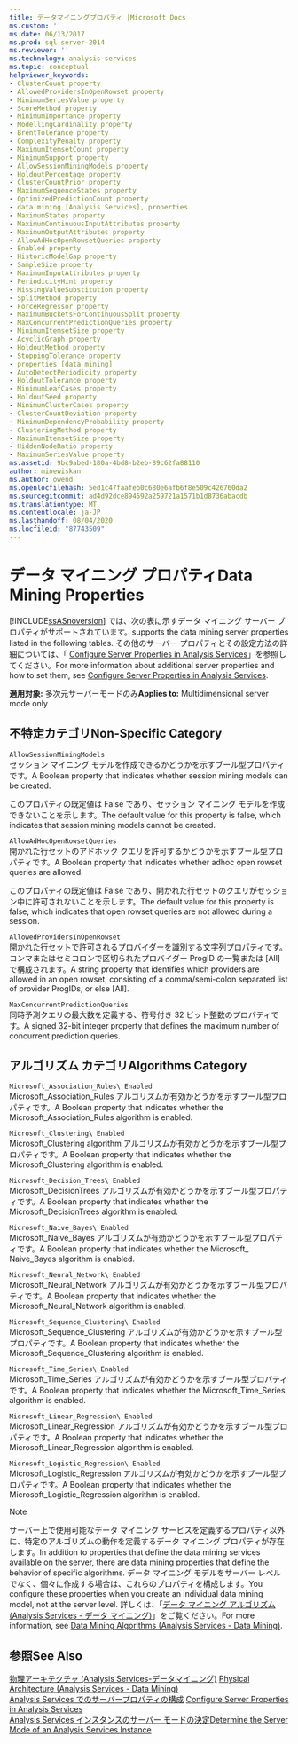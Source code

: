 ```yaml
---
title: データマイニングプロパティ |Microsoft Docs
ms.custom: ''
ms.date: 06/13/2017
ms.prod: sql-server-2014
ms.reviewer: ''
ms.technology: analysis-services
ms.topic: conceptual
helpviewer_keywords:
- ClusterCount property
- AllowedProvidersInOpenRowset property
- MinimumSeriesValue property
- ScoreMethod property
- MinimumImportance property
- ModellingCardinality property
- BrentTolerance property
- ComplexityPenalty property
- MaximumItemsetCount property
- MinimumSupport property
- AllowSessionMiningModels property
- HoldoutPercentage property
- ClusterCountPrior property
- MaximumSequenceStates property
- OptimizedPredictionCount property
- data mining [Analysis Services], properties
- MaximumStates property
- MaximumContinuousInputAttributes property
- MaximumOutputAttributes property
- AllowAdHocOpenRowsetQueries property
- Enabled property
- HistoricModelGap property
- SampleSize property
- MaximumInputAttributes property
- PeriodicityHint property
- MissingValueSubstitution property
- SplitMethod property
- ForceRegressor property
- MaximumBucketsForContinuousSplit property
- MaxConcurrentPredictionQueries property
- MinimumItemsetSize property
- AcyclicGraph property
- HoldoutMethod property
- StoppingTolerance property
- properties [data mining]
- AutoDetectPeriodicity property
- HoldoutTolerance property
- MinimumLeafCases property
- HoldoutSeed property
- MinimumClusterCases property
- ClusterCountDeviation property
- MinimumDependencyProbability property
- ClusteringMethod property
- MaximumItemsetSize property
- HiddenNodeRatio property
- MaximumSeriesValue property
ms.assetid: 9bc9abed-180a-4bd8-b2eb-89c62fa88110
author: minewiskan
ms.author: owend
ms.openlocfilehash: 5ed1c47faafeb0c680e6afb6f8e509c426760da2
ms.sourcegitcommit: ad4d92dce894592a259721a1571b1d8736abacdb
ms.translationtype: MT
ms.contentlocale: ja-JP
ms.lasthandoff: 08/04/2020
ms.locfileid: "87743509"
---
```

# <a name="data-mining-properties"></a><span data-ttu-id="9136b-102">データ マイニング プロパティ</span><span class="sxs-lookup"><span data-stu-id="9136b-102">Data Mining Properties</span></span>
  [!INCLUDE[ssASnoversion](../../includes/ssasnoversion-md.md)] <span data-ttu-id="9136b-103">では、次の表に示すデータ マイニング サーバー プロパティがサポートされています。</span><span class="sxs-lookup"><span data-stu-id="9136b-103">supports the data mining server properties listed in the following tables.</span></span> <span data-ttu-id="9136b-104">その他のサーバー プロパティとその設定方法の詳細については、「 [Configure Server Properties in Analysis Services](server-properties-in-analysis-services.md)」を参照してください。</span><span class="sxs-lookup"><span data-stu-id="9136b-104">For more information about additional server properties and how to set them, see [Configure Server Properties in Analysis Services](server-properties-in-analysis-services.md).</span></span>  
  
 <span data-ttu-id="9136b-105">**適用対象:** 多次元サーバーモードのみ</span><span class="sxs-lookup"><span data-stu-id="9136b-105">**Applies to:** Multidimensional server mode only</span></span>  
  
## <a name="non-specific-category"></a><span data-ttu-id="9136b-106">不特定カテゴリ</span><span class="sxs-lookup"><span data-stu-id="9136b-106">Non-Specific Category</span></span>  
 `AllowSessionMiningModels`  
 <span data-ttu-id="9136b-107">セッション マイニング モデルを作成できるかどうかを示すブール型プロパティです。</span><span class="sxs-lookup"><span data-stu-id="9136b-107">A Boolean property that indicates whether session mining models can be created.</span></span>  
  
 <span data-ttu-id="9136b-108">このプロパティの既定値は False であり、セッション マイニング モデルを作成できないことを示します。</span><span class="sxs-lookup"><span data-stu-id="9136b-108">The default value for this property is false, which indicates that session mining models cannot be created.</span></span>  
  
 `AllowAdHocOpenRowsetQueries`  
 <span data-ttu-id="9136b-109">開かれた行セットのアドホック クエリを許可するかどうかを示すブール型プロパティです。</span><span class="sxs-lookup"><span data-stu-id="9136b-109">A Boolean property that indicates whether adhoc open rowset queries are allowed.</span></span>  
  
 <span data-ttu-id="9136b-110">このプロパティの既定値は False であり、開かれた行セットのクエリがセッション中に許可されないことを示します。</span><span class="sxs-lookup"><span data-stu-id="9136b-110">The default value for this property is false, which indicates that open rowset queries are not allowed during a session.</span></span>  
  
 `AllowedProvidersInOpenRowset`  
 <span data-ttu-id="9136b-111">開かれた行セットで許可されるプロバイダーを識別する文字列プロパティです。コンマまたはセミコロンで区切られたプロバイダー ProgID の一覧または [All] で構成されます。</span><span class="sxs-lookup"><span data-stu-id="9136b-111">A string property that identifies which providers are allowed in an open rowset, consisting of a comma/semi-colon separated list of provider ProgIDs, or else [All].</span></span>  
  
 `MaxConcurrentPredictionQueries`  
 <span data-ttu-id="9136b-112">同時予測クエリの最大数を定義する、符号付き 32 ビット整数のプロパティです。</span><span class="sxs-lookup"><span data-stu-id="9136b-112">A signed 32-bit integer property that defines the maximum number of concurrent prediction queries.</span></span>  
  
## <a name="algorithms-category"></a><span data-ttu-id="9136b-113">アルゴリズム カテゴリ</span><span class="sxs-lookup"><span data-stu-id="9136b-113">Algorithms Category</span></span>  
 `Microsoft_Association_Rules\ Enabled`  
 <span data-ttu-id="9136b-114">Microsoft_Association_Rules アルゴリズムが有効かどうかを示すブール型プロパティです。</span><span class="sxs-lookup"><span data-stu-id="9136b-114">A Boolean property that indicates whether the Microsoft_Association_Rules algorithm is enabled.</span></span>  
  
 `Microsoft_Clustering\ Enabled`  
 <span data-ttu-id="9136b-115">Microsoft_Clustering algorithm アルゴリズムが有効かどうかを示すブール型プロパティです。</span><span class="sxs-lookup"><span data-stu-id="9136b-115">A Boolean property that indicates whether the Microsoft_Clustering algorithm is enabled.</span></span>  
  
 `Microsoft_Decision_Trees\ Enabled`  
 <span data-ttu-id="9136b-116">Microsoft_DecisionTrees アルゴリズムが有効かどうかを示すブール型プロパティです。</span><span class="sxs-lookup"><span data-stu-id="9136b-116">A Boolean property that indicates whether the Microsoft_DecisionTrees algorithm is enabled.</span></span>  
  
 `Microsoft_Naive_Bayes\ Enabled`  
 <span data-ttu-id="9136b-117">Microsoft_Naive_Bayes アルゴリズムが有効かどうかを示すブール型プロパティです。</span><span class="sxs-lookup"><span data-stu-id="9136b-117">A Boolean property that indicates whether the Microsoft_ Naive_Bayes algorithm is enabled.</span></span>  
  
 `Microsoft_Neural_Network\ Enabled`  
 <span data-ttu-id="9136b-118">Microsoft_Neural_Network アルゴリズムが有効かどうかを示すブール型プロパティです。</span><span class="sxs-lookup"><span data-stu-id="9136b-118">A Boolean property that indicates whether the Microsoft_Neural_Network algorithm is enabled.</span></span>  
  
 `Microsoft_Sequence_Clustering\ Enabled`  
 <span data-ttu-id="9136b-119">Microsoft_Sequence_Clustering アルゴリズムが有効かどうかを示すブール型プロパティです。</span><span class="sxs-lookup"><span data-stu-id="9136b-119">A Boolean property that indicates whether the Microsoft_Sequence_Clustering algorithm is enabled.</span></span>  
  
 `Microsoft_Time_Series\ Enabled`  
 <span data-ttu-id="9136b-120">Microsoft_Time_Series アルゴリズムが有効かどうかを示すブール型プロパティです。</span><span class="sxs-lookup"><span data-stu-id="9136b-120">A Boolean property that indicates whether the Microsoft_Time_Series algorithm is enabled.</span></span>  
  
 `Microsoft_Linear_Regression\ Enabled`  
 <span data-ttu-id="9136b-121">Microsoft_Linear_Regression アルゴリズムが有効かどうかを示すブール型プロパティです。</span><span class="sxs-lookup"><span data-stu-id="9136b-121">A Boolean property that indicates whether the Microsoft_Linear_Regression algorithm is enabled.</span></span>  
  
 `Microsoft_Logistic_Regression\ Enabled`  
 <span data-ttu-id="9136b-122">Microsoft_Logistic_Regression アルゴリズムが有効かどうかを示すブール型プロパティです。</span><span class="sxs-lookup"><span data-stu-id="9136b-122">A Boolean property that indicates whether the Microsoft_Logistic_Regression algorithm is enabled.</span></span>  
  
> [!NOTE]  
>  <span data-ttu-id="9136b-123">サーバー上で使用可能なデータ マイニング サービスを定義するプロパティ以外に、特定のアルゴリズムの動作を定義するデータ マイニング プロパティが存在します。</span><span class="sxs-lookup"><span data-stu-id="9136b-123">In addition to properties that define the data mining services available on the server, there are data mining properties that define the behavior of specific algorithms.</span></span> <span data-ttu-id="9136b-124">データ マイニング モデルをサーバー レベルでなく、個々に作成する場合は、これらのプロパティを構成します。</span><span class="sxs-lookup"><span data-stu-id="9136b-124">You configure these properties when you create an individual data mining model, not at the server level.</span></span> <span data-ttu-id="9136b-125">詳しくは、「[データ マイニング アルゴリズム &#40;Analysis Services - データ マイニング&#41;](../data-mining/data-mining-algorithms-analysis-services-data-mining.md)」をご覧ください。</span><span class="sxs-lookup"><span data-stu-id="9136b-125">For more information, see [Data Mining Algorithms &#40;Analysis Services - Data Mining&#41;](../data-mining/data-mining-algorithms-analysis-services-data-mining.md).</span></span>  
  
## <a name="see-also"></a><span data-ttu-id="9136b-126">参照</span><span class="sxs-lookup"><span data-stu-id="9136b-126">See Also</span></span>  
 <span data-ttu-id="9136b-127">[物理アーキテクチャ &#40;Analysis Services-データマイニング&#41;](../data-mining/physical-architecture-analysis-services-data-mining.md) </span><span class="sxs-lookup"><span data-stu-id="9136b-127">[Physical Architecture &#40;Analysis Services - Data Mining&#41;](../data-mining/physical-architecture-analysis-services-data-mining.md) </span></span>  
 <span data-ttu-id="9136b-128">[Analysis Services でのサーバープロパティの構成](server-properties-in-analysis-services.md) </span><span class="sxs-lookup"><span data-stu-id="9136b-128">[Configure Server Properties in Analysis Services](server-properties-in-analysis-services.md) </span></span>  
 [<span data-ttu-id="9136b-129">Analysis Services インスタンスのサーバー モードの決定</span><span class="sxs-lookup"><span data-stu-id="9136b-129">Determine the Server Mode of an Analysis Services Instance</span></span>](../instances/determine-the-server-mode-of-an-analysis-services-instance.md)  
  
  
